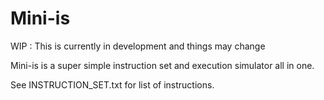 # Mini-is

WIP : This is currently in development and things may change

Mini-is is a super simple instruction set and execution simulator all in one.

See INSTRUCTION_SET.txt for list of instructions.
